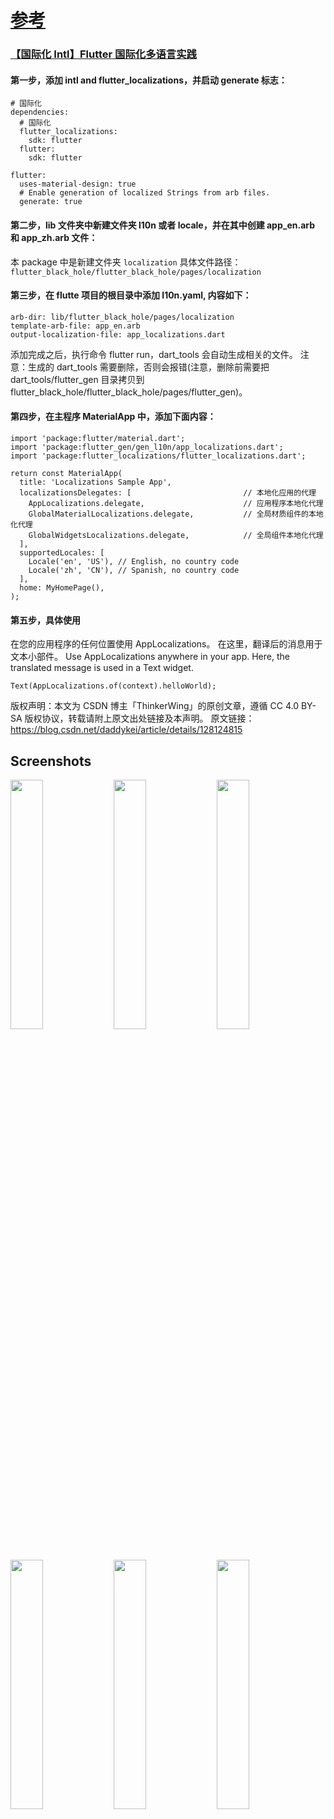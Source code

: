 # [参考](https://github.com/Sangwan5688/BlackHole)

### [【国际化 Intl】Flutter 国际化多语言实践](https://blog.csdn.net/daddykei/article/details/128124815)

#### 第一步，添加 intl and flutter_localizations，并启动 generate 标志：

```
# 国际化
dependencies:
  # 国际化
  flutter_localizations:
    sdk: flutter
  flutter:
    sdk: flutter

flutter:
  uses-material-design: true
  # Enable generation of localized Strings from arb files.
  generate: true
```

#### 第二步，lib 文件夹中新建文件夹 l10n 或者 locale，并在其中创建 app_en.arb 和 app_zh.arb 文件：

本 package 中是新建文件夹 `localization`
具体文件路径：`flutter_black_hole/flutter_black_hole/pages/localization`

#### 第三步，在 flutte 项目的根目录中添加 l10n.yaml, 内容如下：

```
arb-dir: lib/flutter_black_hole/pages/localization
template-arb-file: app_en.arb
output-localization-file: app_localizations.dart
```

添加完成之后，执行命令 flutter run，dart_tools 会自动生成相关的文件。
注意：生成的 dart_tools 需要删除，否则会报错(注意，删除前需要把 dart_tools/flutter_gen 目录拷贝到 flutter_black_hole/flutter_black_hole/pages/flutter_gen)。

#### 第四步，在主程序 MaterialApp 中，添加下面内容：

```
import 'package:flutter/material.dart';
import 'package:flutter_gen/gen_l10n/app_localizations.dart';
import 'package:flutter_localizations/flutter_localizations.dart';

return const MaterialApp(
  title: 'Localizations Sample App',
  localizationsDelegates: [							// 本地化应用的代理
    AppLocalizations.delegate,  					// 应用程序本地化代理
    GlobalMaterialLocalizations.delegate, 			// 全局材质组件的本地化代理
    GlobalWidgetsLocalizations.delegate,			// 全局组件本地化代理
  ],
  supportedLocales: [
    Locale('en', 'US'), // English, no country code
    Locale('zh', 'CN'), // Spanish, no country code
  ],
  home: MyHomePage(),
);

```

#### 第五步，具体使用

在您的应用程序的任何位置使用 AppLocalizations。 在这里，翻译后的消息用于文本小部件。
Use AppLocalizations anywhere in your app. Here, the translated message is used in a Text widget.

```
Text(AppLocalizations.of(context).helloWorld);
```

版权声明：本文为 CSDN 博主「ThinkerWing」的原创文章，遵循 CC 4.0 BY-SA 版权协议，转载请附上原文出处链接及本声明。
原文链接：https://blog.csdn.net/daddykei/article/details/128124815

## Screenshots

<img src="https://github.com/Sangwan5688/BlackHole/blob/main/fastlane/metadata/android/en-US/images/phoneScreenshots/1.png?raw=true" width="32%"> <img src="https://github.com/Sangwan5688/BlackHole/blob/main/fastlane/metadata/android/en-US/images/phoneScreenshots/2.png?raw=true" width="32%"> <img src="https://github.com/Sangwan5688/BlackHole/blob/main/fastlane/metadata/android/en-US/images/phoneScreenshots/3.png?raw=true" width="32%"> <img src="https://github.com/Sangwan5688/BlackHole/blob/main/fastlane/metadata/android/en-US/images/phoneScreenshots/4.png?raw=true" width="32%"> <img src="https://github.com/Sangwan5688/BlackHole/blob/main/fastlane/metadata/android/en-US/images/phoneScreenshots/5.png?raw=true" width="32%"> <img src="https://github.com/Sangwan5688/BlackHole/blob/main/fastlane/metadata/android/en-US/images/phoneScreenshots/6.png?raw=true" width="32%">
